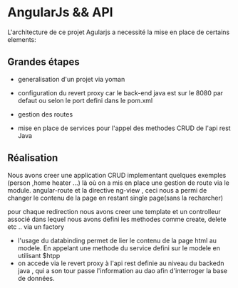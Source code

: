 # AngularJs && API

L'architecture de ce projet Agularjs a necessité la mise en place de certains elements:

## Grandes étapes

- generalisation d'un projet via yoman

- configuration du revert proxy car le back-end java est sur le 8080 par defaut ou selon le port defini dans le pom.xml

- gestion des routes 

- mise en place de services pour l'appel des methodes CRUD de l'api rest Java

## Réalisation

Nous avons creer une application CRUD implementant quelques exemples (person ,home heater ...) là où on a mis en place une gestion de route via le module.
angular-route et la directive ng-view , ceci nous a permi de changer le contenu de la page en restant single page(sans la recharcher)
 
pour chaque redirection nous avons creer une template et un controlleur associé dans lequel nous avons defini les methodes comme create, delete etc .. via un factory
 
 
- l'usage du databinding permet de lier le contenu de la page html au modele. En appelant une methode du service defini sur le modele en utilisant $htpp
- on accede via le revert proxy à l'api rest definie au niveau du backedn java , qui a son tour passe l'information au dao afin d'interroger la base de données.
 
 



